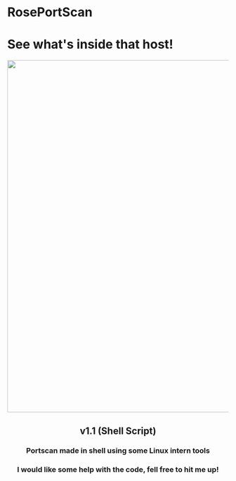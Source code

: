 # RosePortScan 
# See what's inside that host!

 <div align="center">
 <img src="https://user-images.githubusercontent.com/85945510/176206252-2c9e3da1-3438-4eb1-ab9b-33d46b3c32b0.png" width="800px" />

## v1.1 (Shell Script)

### Portscan made in shell using some Linux intern tools
### I would like some help with the code, fell free to hit me up!
                        
